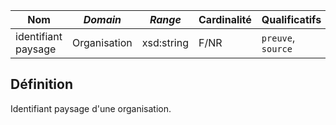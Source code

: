 | **Nom**             | ***Domain*** | ***Range*** | **Cardinalité** | **Qualificatifs**  |
| ------------------- | ------------ | ----------- | --------------- | ------------------ |
| identifiant paysage | Organisation | xsd:string  | F/NR            | `preuve`, `source` |

## Définition

Identifiant paysage d'une organisation.